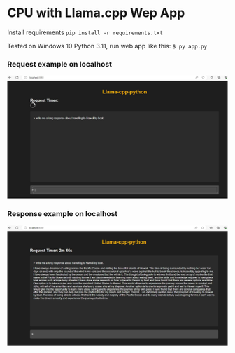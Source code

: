 # CPU with Llama.cpp Wep App

Install requirements
`pip install -r requirements.txt`

Tested on Windows 10 Python 3.11, run web app like this:
`$ py app.py`

### Request example on localhost
![Alt text](/web_app/images/request.jpg)


### Response example on localhost
![Alt text2](/web_app/images/response.jpg)